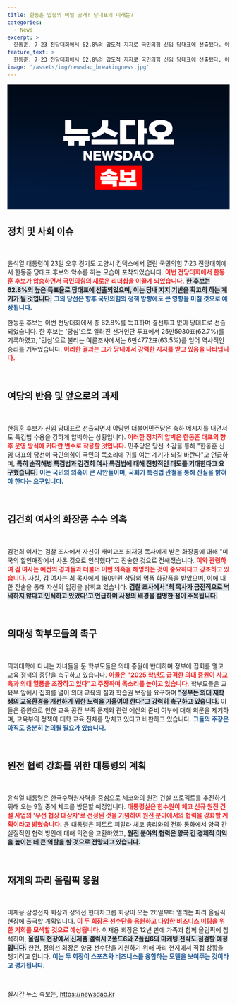 ```yaml
---
title: 한동훈 압승의 비밀 공개! 당대표의 미래는?
categories:
  - News
excerpt: >
  한동훈, 7·23 전당대회에서 62.8%의 압도적 지지로 국민의힘 신임 당대표에 선출됐다. 야당은 특검법 수용을 요구하며 강한 압박을 가하고 있어, 정치적 긴장감이 고조되고 있다.
feature_text: >
  한동훈, 7·23 전당대회에서 62.8%의 압도적 지지로 국민의힘 신임 당대표에 선출됐다. 야당은 특검법 수용을 요구하며 강한 압박을 가하고 있어, 정치적 긴장감이 고조되고 있다.
image: '/assets/img/newsdao_breakingnews.jpg'
---
```


<p><img src="/assets/img/newsdao_breakingnews.jpg" alt="pcversion 속보" /></p>

<h2 data-ke-size="size26">정치 및 사회 이슈</h2>

<p data-ke-size="size16">&nbsp;</p>

<p>윤석열 대통령이 23일 오후 경기도 고양시 킨텍스에서 열린 국민의힘 7·23 전당대회에서 한동훈 당대표 후보와 악수를 하는 모습이 포착되었습니다. <b><span style="color: #ee2323;">이번 전당대회에서 한동훈 후보가 압승하면서 국민의힘의 새로운 리더십을 이끌게 되었습니다.</span></b> <b><span style="background-color: #21538527;">한 후보는 62.8%의 높은 득표율로 당대표에 선출되었으며, 이는 당내 지지 기반을 확고히 하는 계기가 될 것입니다.</span></b> <b><span style="color: #1a5490;">그의 당선은 향후 국민의힘의 정책 방향에도 큰 영향을 미칠 것으로 예상됩니다.</span></b></p>

<p><b></b>한동훈 후보는 이번 전당대회에서 총 62.8%를 득표하며 결선투표 없이 당대표로 선출되었습니다. 한 후보는 '당심'으로 알려진 선거인단 투표에서 25만5930표(62.7%)를 기록하였고, '민심'으로 불리는 여론조사에서는 6만4772표(63.5%)를 얻어 역사적인 승리를 거두었습니다. <b><span style="color: #ee2323;">이러한 결과는 그가 당내에서 강력한 지지를 받고 있음을 나타냅니다.</span></b></p>

<p data-ke-size="size16">&nbsp;</p>

<h2 data-ke-size="size26">여당의 반응 및 앞으로의 과제</h2>

<p data-ke-size="size16">&nbsp;</p>

<p>한동훈 후보가 신임 당대표로 선출되면서 야당인 더불어민주당은 축하 메시지를 내면서도 특검법 수용을 강하게 압박하는 상황입니다. <b><span style="color: #ee2323;">이러한 정치적 압박은 한동훈 대표의 향후 운영 방식에 커다란 변수로 작용할 것입니다.</span></b> 민주당은 당선 소감을 통해 "한동훈 신임 대표의 당선이 국민의힘이 국민의 목소리에 귀를 여는 계기가 되길 바란다"고 언급하며, <b><span style="background-color: #21538527;">특히 순직해병 특검법과 김건희 여사 특검법에 대해 전향적인 태도를 기대한다고 요구했습니다.</span></b> <b><span style="color: #1a5490;">이는 국민의 의혹이 큰 사안들이며, 국회가 특검법 관철을 통해 진실을 밝혀야 한다는 요구입니다.</span></b></p>

<p data-ke-size="size16">&nbsp;</p>

<h2 data-ke-size="size26">김건희 여사의 화장품 수수 의혹</h2>

<p data-ke-size="size16">&nbsp;</p>

<p>김건희 여사는 검찰 조사에서 자신이 재미교포 최재영 목사에게 받은 화장품에 대해 "미국의 할인매장에서 사온 것으로 인식했다"고 진술한 것으로 전해졌습니다. <b><span style="color: #ee2323;">이와 관련하여 김 여사는 예전의 경과들과 더불어 이번 의혹을 해명하는 것이 중요하다고 강조하고 있습니다.</span></b> 사실, 김 여사는 최 목사에게 180만원 상당의 명품 화장품을 받았으며, 이에 대한 진술을 통해 자신의 입장을 밝히고 있습니다. <b><span style="background-color: #21538527;">검찰 조사에서 '최 목사가 금전적으로 넉넉하지 않다고 인식하고 있었다'고 언급하며 사정의 배경을 설명한 점이 주목됩니다.</span></b></p>

<p data-ke-size="size16">&nbsp;</p>

<h2 data-ke-size="size26">의대생 학부모들의 촉구</h2>

<p data-ke-size="size16">&nbsp;</p>

<p>의과대학에 다니는 자녀들을 둔 학부모들은 의대 증원에 반대하며 정부에 집회를 열고 교육 정책의 중단을 촉구하고 있습니다. <b><span style="color: #ee2323;">이들은 "2025 학년도 급격한 의대 증원이 사교육과 의대 열풍을 조장하고 있다"고 주장하며 목소리를 높이고 있습니다.</span></b> 학부모들은 교육부 앞에서 집회를 열어 의대 교육의 질과 학습권 보장을 요구하며 <b><span style="background-color: #21538527;">"정부는 의대 재학생의 교육환경을 개선하기 위한 노력을 기울여야 한다"고 강력히 촉구하고 있습니다.</span></b> 이들은 증원으로 인한 교육 공간 부족 문제와 관련 예산의 준비 여부에 대해 의문을 제기하며, 교육부의 정책이 대학 교육 전체를 망치고 있다고 비판하고 있습니다. <b><span style="color: #1a5490;">그들의 주장은 아직도 충분히 논의될 필요가 있습니다.</span></b></p>

<p data-ke-size="size16">&nbsp;</p>

<h2 data-ke-size="size26">원전 협력 강화를 위한 대통령의 계획</h2>

<p data-ke-size="size16">&nbsp;</p>

<p>윤석열 대통령은 한국수력원자력을 중심으로 체코와의 원전 건설 프로젝트를 추진하기 위해 오는 9월 중에 체코를 방문할 예정입니다. <b><span style="color: #ee2323;">대통령실은 한수원이 체코 신규 원전 건설 사업의 '우선 협상 대상자'로 선정된 것을 기념하여 원전 분야에서의 협력을 강화할 계획이라고 밝혔습니다.</span></b> 윤 대통령은 페트르 피알라 체코 총리와의 전화 통화에서 양국 간 실질적인 협력 방안에 대해 의견을 교환하였고, <b><span style="background-color: #21538527;">원전 분야의 협력은 양국 간 경제적 이익을 높이는 데 큰 역할을 할 것으로 전망되고 있습니다.</span></b></p>

<p data-ke-size="size16">&nbsp;</p>

<h2 data-ke-size="size26">재계의 파리 올림픽 응원</h2>

<p data-ke-size="size16">&nbsp;</p>

<p>이재용 삼성전자 회장과 정의선 현대차그룹 회장이 오는 26일부터 열리는 파리 올림픽 현장에 출국할 계획입니다. <b><span style="color: #ee2323;">이 두 회장은 선수단을 응원하고 다양한 비즈니스 미팅을 위한 기회를 모색할 것으로 예상됩니다.</span></b> 이재용 회장은 12년 만에 가족과 함께 올림픽에 참석하며, <b><span style="background-color: #21538527;">올림픽 현장에서 신제품 갤럭시 Z폴드6와 Z플립6의 마케팅 전략도 점검할 예정입니다.</span></b> 한편, 정의선 회장은 양궁 선수단을 지원하기 위해 파리 현지에서 직접 상황을 챙기려고 합니다. <b><span style="color: #1a5490;">이는 두 회장이 스포츠와 비즈니스를 융합하는 모델을 보여주는 것이라고 평가됩니다.</span></b></p>

<p data-ke-size="size16">&nbsp;</p>
실시간 뉴스 속보는, <a href="https://newsdao.kr" rel="dofollow">https://newsdao.kr</a>


